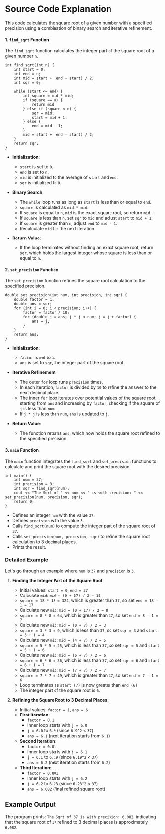 # Source Code Explanation

This code calculates the square root of a given number with a specified precision using a combination of binary search and iterative refinement.

#### 1. `find_sqrt` Function

The `find_sqrt` function calculates the integer part of the square root of a given number `n`.


```
int find_sqrt(int n) {
    int start = 0;
    int end = n;
    int mid = start + (end - start) / 2;
    int sqr = 0;

    while (start <= end) {
        int square = mid * mid;
        if (square == n) {
            return mid;
        } else if (square < n) {
            sqr = mid;
            start = mid + 1;
        } else {
            end = mid - 1;
        }
        mid = start + (end - start) / 2;
    }
    return sqr;
}
``` 

-   **Initialization**:
    
    -   `start` is set to `0`.
    -   `end` is set to `n`.
    -   `mid` is initialized to the average of `start` and `end`.
    -   `sqr` is initialized to `0`.
-   **Binary Search**:
    
    -   The `while` loop runs as long as `start` is less than or equal to `end`.
    -   `square` is calculated as `mid * mid`.
    -   If `square` is equal to `n`, `mid` is the exact square root, so return `mid`.
    -   If `square` is less than `n`, set `sqr` to `mid` and adjust `start` to `mid + 1`.
    -   If `square` is greater than `n`, adjust `end` to `mid - 1`.
    -   Recalculate `mid` for the next iteration.
-   **Return Value**:
    
    -   If the loop terminates without finding an exact square root, return `sqr`, which holds the largest integer whose square is less than or equal to `n`.

#### 2. `set_precision` Function

The `set_precision` function refines the square root calculation to the specified precision.


```
double set_precision(int num, int precision, int sqr) {
    double factor = 1;
    double ans = sqr;
    for (int i = 0; i < precision; i++) {
        factor = factor / 10;
        for (double j = ans; j * j < num; j = j + factor) {
            ans = j;
        }
    }
    return ans;
}
``` 

-   **Initialization**:
    
    -   `factor` is set to `1`.
    -   `ans` is set to `sqr`, the integer part of the square root.
-   **Iterative Refinement**:
    
    -   The outer `for` loop runs `precision` times.
    -   In each iteration, `factor` is divided by `10` to refine the answer to the next decimal place.
    -   The inner `for` loop iterates over potential values of the square root starting from `ans` and increasing by `factor`, checking if the square of `j` is less than `num`.
    -   If `j * j` is less than `num`, `ans` is updated to `j`.
-   **Return Value**:
    
    -   The function returns `ans`, which now holds the square root refined to the specified precision.

#### 3. `main` Function

The `main` function integrates the `find_sqrt` and `set_precision` functions to calculate and print the square root with the desired precision.

```
int main() {
    int num = 37;
    int precision = 3;
    int sqr = find_sqrt(num);
    cout << "The Sqrt of " << num << " is with precision: " << set_precision(num, precision, sqr);
    return 0;
}
``` 

-   Defines an integer `num` with the value `37`.
-   Defines `precision` with the value `3`.
-   Calls `find_sqrt(num)` to compute the integer part of the square root of `37`.
-   Calls `set_precision(num, precision, sqr)` to refine the square root calculation to 3 decimal places.
-   Prints the result.

### Detailed Example

Let's go through an example where `num` is `37` and `precision` is `3`.

1.  **Finding the Integer Part of the Square Root**:
    
    -   Initial values: `start = 0`, `end = 37`
    -   Calculate `mid`: `mid = (0 + 37) / 2 = 18`
    -   `square = 18 * 18 = 324`, which is greater than `37`, so set `end = 18 - 1 = 17`
    -   Calculate new `mid`: `mid = (0 + 17) / 2 = 8`
    -   `square = 8 * 8 = 64`, which is greater than `37`, so set `end = 8 - 1 = 7`
    -   Calculate new `mid`: `mid = (0 + 7) / 2 = 3`
    -   `square = 3 * 3 = 9`, which is less than `37`, so set `sqr = 3` and `start = 3 + 1 = 4`
    -   Calculate new `mid`: `mid = (4 + 7) / 2 = 5`
    -   `square = 5 * 5 = 25`, which is less than `37`, so set `sqr = 5` and `start = 5 + 1 = 6`
    -   Calculate new `mid`: `mid = (6 + 7) / 2 = 6`
    -   `square = 6 * 6 = 36`, which is less than `37`, so set `sqr = 6` and `start = 6 + 1 = 7`
    -   Calculate new `mid`: `mid = (7 + 7) / 2 = 7`
    -   `square = 7 * 7 = 49`, which is greater than `37`, so set `end = 7 - 1 = 6`
    -   Loop terminates as `start (7)` is now greater than `end (6)`
    -   The integer part of the square root is `6`.
2.  **Refining the Square Root to 3 Decimal Places**:
    
    -   Initial values: `factor = 1`, `ans = 6`
    -   **First Iteration**:
        -   `factor = 0.1`
        -   Inner loop starts with `j = 6.0`
        -   `j = 6.0` to `6.9` (since `6.9^2` < `37`)
        -   `ans = 6.1` (next iteration starts from `6.1`)
    -   **Second Iteration**:
        -   `factor = 0.01`
        -   Inner loop starts with `j = 6.1`
        -   `j = 6.1` to `6.19` (since `6.19^2` < `37`)
        -   `ans = 6.2` (next iteration starts from `6.2`)
    -   **Third Iteration**:
        -   `factor = 0.001`
        -   Inner loop starts with `j = 6.2`
        -   `j = 6.2` to `6.23` (since `6.23^2` < `37`)
        -   `ans = 6.082` (final refined square root)

##  Example Output 
    
   The program prints: `The Sqrt of 37 is with precision: 6.082`, indicating that the square root of `37` refined to 3 decimal places is approximately `6.082`.
